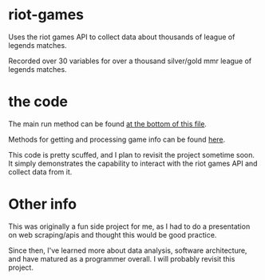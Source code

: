 # riot-games
Uses the riot games API to collect data about thousands of league of legends matches.

Recorded over 30 variables for over a thousand silver/gold mmr league of legends matches.

# the code

The main run method can be found [at the bottom of this file](pythonfiles/run.py). 

Methods for getting and processing game info can be found [here](pythonfiles/main.py).

This code is pretty scuffed, and I plan to revisit the project sometime soon. It simply demonstrates
the capability to interact with the riot games API and collect data from it.

# Other info

This was originally a fun side project for me, as I had to do a presentation on web scraping/apis and thought this would be good practice. 

Since then, I've learned more about data analysis, software architecture, and have matured as a programmer overall. I will probably revisit this project.
